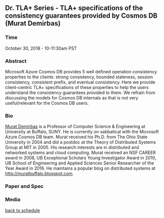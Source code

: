 ## Dr. TLA+ Series - TLA+ specifications of the consistency guarantees provided by Cosmos DB (Murat Demirbas)

### Time
October 30, 2018 - 10-11:30am PST

### Abstract
Microsoft Azure Cosmos DB provides 5 well defined operation consistency properties to the clients: strong consistency, bounded staleness, session consistency, consistent prefix, and eventual consistency. Here we provide client-centric TLA+ specifications of these properties to help the users understand the consistency guarantees provided to them. We refrain from discussing the models for Cosmos DB internals as that is not very useful/relevant for the Cosmos DB users.

### Bio
[Murat Demirbas](http://muratbuffalo.blogspot.com) is a Professor of Computer Science & Engineering at University at Buffalo, SUNY. He is currently on sabbatical with the Microsoft Azure Cosmos DB team. Murat received his Ph.D. from The Ohio State University in 2004 and did a postdoc at the Theory of Distributed Systems Group at MIT in 2005. His research interests are in distributed and networked systems and cloud computing. Murat received an NSF CAREER award in 2008, UB Exceptional Scholars Young Investigator Award in 2010, UB School of Engineering and Applied Sciences Senior Researcher of the Year Award in 2016. He maintains a popular blog on distributed systems at http://muratbuffalo.blogspot.com.

### Paper and Spec

### Media

[back to schedule](https://github.com/tlaplus/DrTLAPlus)
